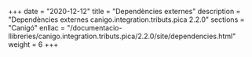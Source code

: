 +++
date        = "2020-12-12"
title       = "Dependències externes"
description = "Dependències externes canigo.integration.tributs.pica 2.2.0"
sections    = "Canigó"
enllac		= "/documentacio-llibreries/canigo.integration.tributs.pica/2.2.0/site/dependencies.html"
weight		= 6
+++
